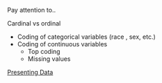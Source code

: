 ---
---

Pay attention to..

Cardinal vs ordinal

* Coding of categorical variables (race , sex, etc.)
* Coding of continuous variables
  * Top coding
  * Missing values

[Presenting Data](Presenting%20Data.md)

